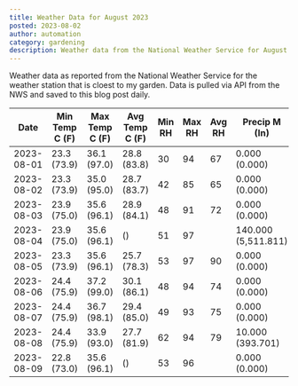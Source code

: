 ```yaml
---
title: Weather Data for August 2023
posted: 2023-08-02
author: automation
category: gardening
description: Weather data from the National Weather Service for August 2023
---
```


Weather data as reported from the National Weather Service for the weather station 
that is cloest to my garden. Data is pulled via API from the NWS and saved to this 
blog post daily.

|Date|Min Temp C (F)|Max Temp C (F)|Avg Temp C (F)|Min RH|Max RH|Avg RH|Precip M (In)|Avg Precip/Hr|
|---|---|---|---|---|---|---|---|---|
|2023-08-01|23.3 (73.9)|36.1 (97.0)|28.8 (83.8)|30|94|67|0.000 (0.000)|0.000 (0.000)|
|2023-08-02|23.3 (73.9)|35.0 (95.0)|28.7 (83.7)|42|85|65|0.000 (0.000)|0.000 (0.000)|
|2023-08-03|23.9 (75.0)|35.6 (96.1)|28.9 (84.1)|48|91|72|0.000 (0.000)|0.000 (0.000)|
|2023-08-04|23.9 (75.0)|35.6 (96.1)| ()|51|97||140.000 (5,511.811)|148.968 (148.968)|
|2023-08-05|23.3 (73.9)|35.6 (96.1)|25.7 (78.3)|53|97|90|0.000 (0.000)|0.000 (0.000)|
|2023-08-06|24.4 (75.9)|37.2 (99.0)|30.1 (86.1)|48|94|74|0.000 (0.000)|0.000 (0.000)|
|2023-08-07|24.4 (75.9)|36.7 (98.1)|29.4 (85.0)|49|93|75|0.000 (0.000)|0.000 (0.000)|
|2023-08-08|24.4 (75.9)|33.9 (93.0)|27.7 (81.9)|62|94|79|10.000 (393.701)|13.123 (13.123)|
|2023-08-09|22.8 (73.0)|35.6 (96.1)| ()|53|96||0.000 (0.000)|0.000 (0.000)|
